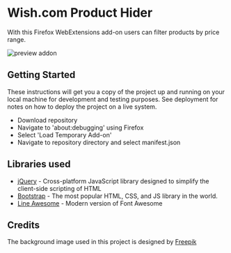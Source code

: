 # Wish.com Product Hider

With this Firefox WebExtensions add-on users can filter products by price range.

![preview addon](http://bobvanham.nl/public/git/wish-hider.png)

## Getting Started

These instructions will get you a copy of the project up and running on your local machine for development and testing purposes. See deployment for notes on how to deploy the project on a live system.

* Download repository
* Navigate to 'about:debugging' using Firefox
* Select 'Load Temporary Add-on'
* Navigate to repository directory and select manifest.json

## Libraries used

* [jQuery](https://jquery.com/) - Cross-platform JavaScript library designed to simplify the client-side scripting of HTML
* [Bootstrap](http://getbootstrap.com/) - The most popular HTML, CSS, and JS library in the world.
* [Line Awesome](https://icons8.com/line-awesome) - Modern version of Font Awesome

## Credits

The background image used in this project is designed by [Freepik](http://www.freepik.com/free-vector/colorful-mountains-wallpapers-for-mobile_1255921.htm)
